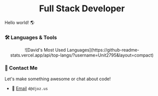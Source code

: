 <h1 align="center">Full Stack Developer</h1>

Hello world! 🌎

### 🛠️ Languages & Tools
<div align="center">
![David's Most Used Languages](https://github-readme-stats.vercel.app/api/top-langs/?username=Unit2795&layout=compact)
</div>

### 📡 Contact Me
Let's make something awesome or chat about code!
- 📧 [Email](mailto:d@djoz.us) `d@djoz.us`


